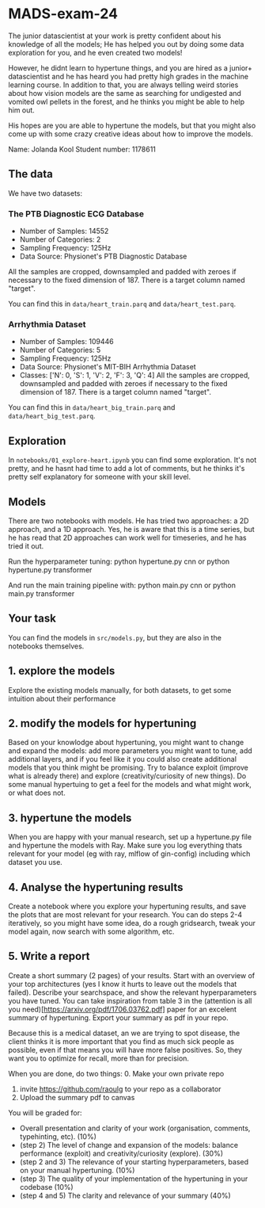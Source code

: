 # MADS-exam-24
The junior datascientist at your work is pretty confident about his knowledge of all the models; He has helped you out by doing some data exploration for you, and he even created two models!

However, he didnt learn to hypertune things, and you are hired as a junior+ datascientist and he has heard you had pretty high grades in the machine learning course.
In addition to that, you are always telling weird stories about how vision models are the same as searching for undigested and vomited owl pellets in the forest, and he thinks you might be able to help him out.

His hopes are you are able to hypertune the models, but that you might also come up with some crazy creative ideas about how to improve the models.

Name: Jolanda Kool
Student number: 1178611

## The data
We have two datasets:
### The PTB Diagnostic ECG Database

- Number of Samples: 14552
- Number of Categories: 2
- Sampling Frequency: 125Hz
- Data Source: Physionet's PTB Diagnostic Database

All the samples are cropped, downsampled and padded with zeroes if necessary to the fixed dimension of 187. There is a target column named "target".

You can find this in `data/heart_train.parq` and `data/heart_test.parq`.

### Arrhythmia Dataset

- Number of Samples: 109446
- Number of Categories: 5
- Sampling Frequency: 125Hz
- Data Source: Physionet's MIT-BIH Arrhythmia Dataset
- Classes: ['N': 0, 'S': 1, 'V': 2, 'F': 3, 'Q': 4]
All the samples are cropped, downsampled and padded with zeroes if necessary to the fixed dimension of 187. There is a target column named "target".

You can find this in `data/heart_big_train.parq` and `data/heart_big_test.parq`.

## Exploration
In `notebooks/01_explore-heart.ipynb` you can find some exploration. It's not pretty, and
he hasnt had time to add a lot of comments, but he thinks it's pretty self explanatory for
someone with your skill level.

## Models
There are two notebooks with models. He has tried two approaches: a 2D approach, and a 1D approach. Yes, he is aware that this is a time series, but he has read that 2D approaches can work well for timeseries, and he has tried it out.

Run the hyperparameter tuning:
python hypertune.py cnn
or
python hypertune.py transformer

And run the main training pipeline with:
python main.py cnn
or
python main.py transformer

## Your task
You can find the models in `src/models.py`, but they are also in the notebooks themselves.

## 1. explore the models
Explore the existing models manually, for both datasets, to get some intuition about their performance
## 2. modify the models for hypertuning
Based on your knowlodge about hypertuning, you might want to change and expand the models: add more parameters you might want to tune, add additional layers, and if you feel like it you could also create additional models that you think might be promising. Try to balance exploit (improve what is already there) and explore (creativity/curiosity of new things).
Do some manual hypertuing to get a feel for the models and what might work, or what does not.
## 3. hypertune the models
When you are happy with your manual research, set up a hypertune.py file and hypertune the models with Ray. Make sure you log everything thats relevant for your model (eg with ray, mlflow of gin-config) including which dataset you use.
## 4. Analyse the hypertuning results
Create a notebook where you explore your hypertuning results, and save the plots that are most relevant for your research.
You can do steps 2-4 iteratively, so you might have some idea, do a rough gridsearch, tweak your model again, now search with some algorithm, etc.

## 5. Write a report
Create a short summary (2 pages) of your results.
Start with an overview of your top architectures (yes I know it hurts to leave out the models that failed).
Describe your searchspace, and show the relevant hyperparameters you have tuned.
You can take inspiration from table 3 in the (attention is all you need)[https://arxiv.org/pdf/1706.03762.pdf] paper for an excelent summary of hypertuning. Export your summary as pdf in your repo.

Because this is a medical dataset, an we are trying to spot disease, the client thinks it is more important that you find as much sick people as possible, even if that means you will have more false positives. So, they want you to optimize for recall, more than for precision.

When you are done, do two things:
0. Make your own private repo
1. invite https://github.com/raoulg to your repo as a collaborator
2. Upload the summary pdf to canvas

You will be graded for:
- Overall presentation and clarity of your work (organisation, comments, typehinting, etc). (10%)
- (step 2) The level of change and expansion of the models: balance performance (exploit) and creativity/curiosity (explore). (30%)
- (step 2 and 3) The relevance of your starting hyperparameters, based on your manual hypertuning. (10%)
- (step 3) The quality of your implementation of the hypertuning in your codebase (10%)
- (step 4 and 5) The clarity and relevance of your summary (40%)
